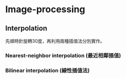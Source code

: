 # Image-processing

## Interpolation

先順時針旋轉30度，再利用兩種插值法分別實作。

### Nearest-neighbor interpolation (最近相鄰插值)


### Bilinear interpolation (線性插值法)


